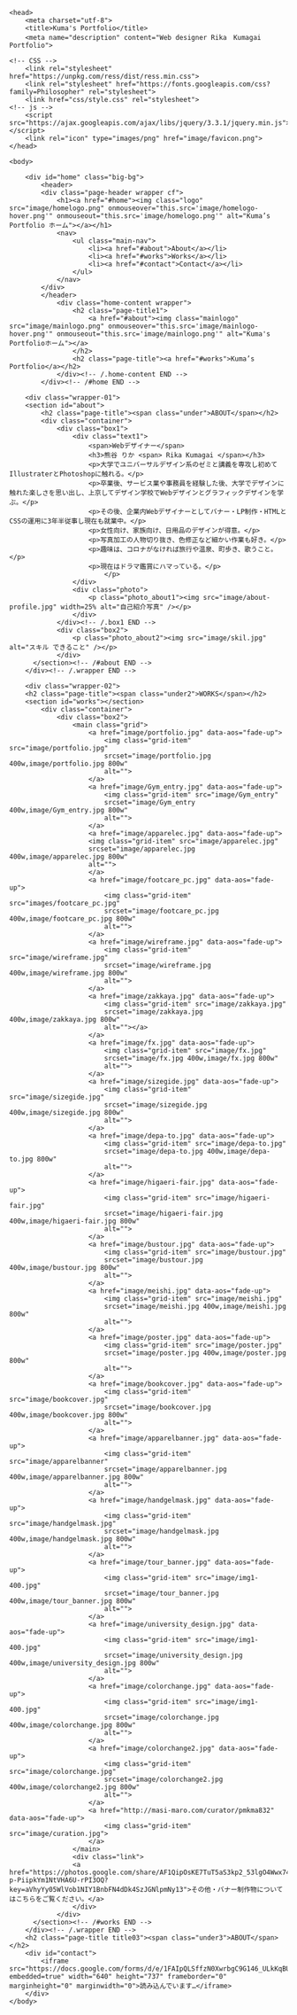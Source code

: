<!DOCTYPE html>
<html lang="ja">

    <head>
        <meta charset="utf-8">
        <title>Kuma's Portfolio</title>
        <meta name="description" content="Web designer Rika　Kumagai Portfolio">

    <!-- CSS -->
        <link rel="stylesheet" href="https://unpkg.com/ress/dist/ress.min.css">
        <link rel="stylesheet" href="https://fonts.googleapis.com/css?family=Philosopher" rel="stylesheet">
        <link href="css/style.css" rel="stylesheet">
    <!-- js -->
        <script src="https://ajax.googleapis.com/ajax/libs/jquery/3.3.1/jquery.min.js"></script>
        <link rel="icon" type="images/png" href="image/favicon.png">
    </head>

    <body>

        <div id="home" class="big-bg">
            <header>
            <div class="page-header wrapper cf">
                <h1><a href="#home"><img class="logo" src="image/homelogo.png" onmouseover="this.src='image/homelogo-hover.png'" onmouseout="this.src='image/homelogo.png'" alt="Kuma’s Portfolio ホーム"></a></h1>
                <nav>
                    <ul class="main-nav">
                        <li><a href="#about">About</a></li>
                        <li><a href="#works">Works</a></li>
                        <li><a href="#contact">Contact</a></li>
                    </ul>
                </nav>
            </div>
            </header>
                <div class="home-content wrapper">
                    <h2 class="page-title1">
                        <a href="#about"><img class="mainlogo" src="image/mainlogo.png" onmouseover="this.src='image/mainlogo-hover.png'" onmouseout="this.src='image/mainlogo.png'" alt="Kuma's Portfolioホーム"></a>
                    </h2>
                    <h2 class="page-title"><a href="#works">Kuma’s Portfolio</a></h2>
                </div><!-- /.home-content END -->
            </div><!-- /#home END -->

        <div class="wrapper-01">
        <section id="about">
            <h2 class="page-title"><span class="under">ABOUT</span></h2>
            <div class="container">
                <div class="box1">
                    <div class="text1">
                        <span>Webデザイナー</span>
                        <h3>熊谷 りか <span> Rika Kumagai </span></h3>
                        <p>大学でユニバーサルデザイン系のゼミと講義を専攻し初めてIllustraterとPhotoshopに触れる。</p>
                        <p>卒業後、サービス業や事務員を経験した後、大学でデザインに触れた楽しさを思い出し、上京してデザイン学校でWebデザインとグラフィックデザインを学ぶ。</p>
                        <p>その後、企業内Webデザイナーとしてバナー・LP制作・HTMLとCSSの運用に3年半従事し現在も就業中。</p>
                        <p>女性向け、家族向け、日用品のデザインが得意。</p>
                        <p>写真加工の人物切り抜き、色修正など細かい作業も好き。</p>
                        <p>趣味は、コロナがなければ旅行や温泉、町歩き、歌うこと。</p>
                        <p>現在はドラマ鑑賞にハマっている。</p>
                            </p>
                    </div>
                    <div class="photo">
                        <p class="photo_about1"><img src="image/about-profile.jpg" width=25% alt="自己紹介写真" /></p>
                    </div>
                </div><!-- /.box1 END -->
                <div class="box2">
                    <p class="photo_about2"><img src="image/skil.jpg" alt="スキル できること" /></p>
                </div>
          </section><!-- /#about END -->
        </div><!-- /.wrapper END -->

        <div class="wrapper-02">
        <h2 class="page-title"><span class="under2">WORKS</span></h2>
        <section id="works"></section>
            <div class="container">
                <div class="box2">
                    <main class="grid">
                        <a href="image/portfolio.jpg" data-aos="fade-up">
                            <img class="grid-item" src="image/portfolio.jpg"
                            srcset="image/portfolio.jpg 400w,image/portfolio.jpg 800w"
                            alt="">
                        </a>
                        <a href="image/Gym_entry.jpg" data-aos="fade-up">
                            <img class="grid-item" src="image/Gym_entry"
                            srcset="image/Gym_entry 400w,image/Gym_entry.jpg 800w"
                            alt="">
                        </a>
                        <a href="image/apparelec.jpg" data-aos="fade-up">
                        <img class="grid-item" src="image/apparelec.jpg"
                        srcset="image/apparelec.jpg 400w,image/apparelec.jpg 800w"
                        alt="">
                        </a>
                        <a href="image/footcare_pc.jpg" data-aos="fade-up">
                            <img class="grid-item" src="images/footcare_pc.jpg"
                            srcset="image/footcare_pc.jpg 400w,image/footcare_pc.jpg 800w"
                            alt="">
                        </a>
                        <a href="image/wireframe.jpg" data-aos="fade-up">
                            <img class="grid-item" src="image/wireframe.jpg"
                            srcset="image/wireframe.jpg 400w,image/wireframe.jpg 800w"
                            alt="">
                        </a>
                        <a href="image/zakkaya.jpg" data-aos="fade-up">
                            <img class="grid-item" src="image/zakkaya.jpg"
                            srcset="image/zakkaya.jpg 400w,image/zakkaya.jpg 800w"
                            alt=""></a>
                        </a>
                        <a href="image/fx.jpg" data-aos="fade-up">
                            <img class="grid-item" src="image/fx.jpg"
                            srcset="image/fx.jpg 400w,image/fx.jpg 800w"
                            alt="">
                        </a>
                        <a href="image/sizegide.jpg" data-aos="fade-up">
                            <img class="grid-item" src="image/sizegide.jpg"
                            srcset="image/sizegide.jpg 400w,image/sizegide.jpg 800w"
                            alt="">
                        </a>
                        <a href="image/depa-to.jpg" data-aos="fade-up">
                            <img class="grid-item" src="image/depa-to.jpg"
                            srcset="image/depa-to.jpg 400w,image/depa-to.jpg 800w"
                            alt="">
                        </a>
                        <a href="image/higaeri-fair.jpg" data-aos="fade-up">
                            <img class="grid-item" src="image/higaeri-fair.jpg"
                            srcset="image/higaeri-fair.jpg 400w,image/higaeri-fair.jpg 800w"
                            alt="">
                        </a>
                        <a href="image/bustour.jpg" data-aos="fade-up">
                            <img class="grid-item" src="image/bustour.jpg"
                            srcset="image/bustour.jpg 400w,image/bustour.jpg 800w"
                            alt="">
                        </a>
                        <a href="image/meishi.jpg" data-aos="fade-up">
                            <img class="grid-item" src="image/meishi.jpg"
                            srcset="image/meishi.jpg 400w,image/meishi.jpg 800w"
                            alt="">
                        </a>
                        <a href="image/poster.jpg" data-aos="fade-up">
                            <img class="grid-item" src="image/poster.jpg"
                            srcset="image/poster.jpg 400w,image/poster.jpg 800w"
                            alt="">
                        </a>
                        <a href="image/bookcover.jpg" data-aos="fade-up">
                            <img class="grid-item" src="image/bookcover.jpg"
                            srcset="image/bookcover.jpg 400w,image/bookcover.jpg 800w"
                            alt="">
                        </a>
                        <a href="image/apparelbanner.jpg" data-aos="fade-up">
                            <img class="grid-item" src="image/apparelbanner"
                            srcset="image/apparelbanner.jpg 400w,image/apparelbanner.jpg 800w"
                            alt="">
                        </a>
                        <a href="image/handgelmask.jpg" data-aos="fade-up">
                            <img class="grid-item" src="image/handgelmask.jpg"
                            srcset="image/handgelmask.jpg 400w,image/handgelmask.jpg 800w"
                            alt="">
                        </a>
                        <a href="image/tour_banner.jpg" data-aos="fade-up">
                            <img class="grid-item" src="image/img1-400.jpg"
                            srcset="image/tour_banner.jpg 400w,image/tour_banner.jpg 800w"
                            alt="">
                        </a>
                        <a href="image/university_design.jpg" data-aos="fade-up">
                            <img class="grid-item" src="image/img1-400.jpg"
                            srcset="image/university_design.jpg 400w,image/university_design.jpg 800w"
                            alt="">
                        </a>
                        <a href="image/colorchange.jpg" data-aos="fade-up">
                            <img class="grid-item" src="image/img1-400.jpg"
                            srcset="image/colorchange.jpg 400w,image/colorchange.jpg 800w"
                            alt="">
                        </a>
                        <a href="image/colorchange2.jpg" data-aos="fade-up">
                            <img class="grid-item" src="image/colorchange.jpg"
                            srcset="image/colorchange2.jpg 400w,image/colorchange2.jpg 800w"
                            alt="">
                        </a>
                        <a href="http://masi-maro.com/curator/pmkma832" data-aos="fade-up">
                            <img class="grid-item" src="image/curation.jpg">
                        </a>
                    </main>
                    <div class="link">
                    <a href="https://photos.google.com/share/AF1QipOsKE7TuT5aS3kp2_53lgO4Wwx74kNU0vpNJ7TUw-p-PiipkYm1NtVHA6U-rPI3OQ?key=aVhyYy05WlVob1NIY1BnbFN4dDk4SzJGNlpmNy13">その他・バナー制作物についてはこちらをご覧ください。</a>
                    </div>
                </div>
          </section><!-- /#works END -->
        </div><!-- /.wrapper END -->
        <h2 class="page-title title03"><span class="under3">ABOUT</span></h2>
        <div id="contact">
            <iframe src="https://docs.google.com/forms/d/e/1FAIpQLSffzN0XwrbgC9G146_ULkKqBUErsIXEhqSt7Ev5Y2Oo72uE6A/viewform?embedded=true" width="640" height="737" frameborder="0" marginheight="0" marginwidth="0">読み込んでいます…</iframe>
        </div>
    </body>
</html>
